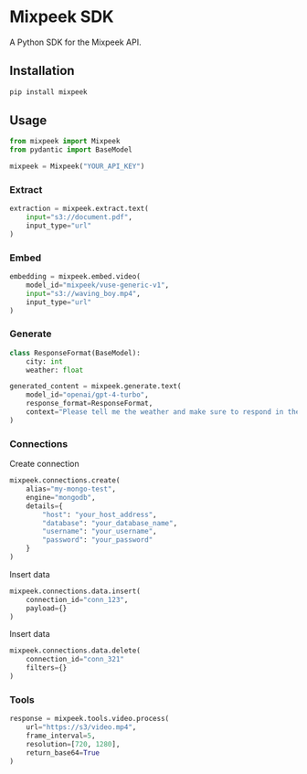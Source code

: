 # Mixpeek SDK

A Python SDK for the Mixpeek API.

## Installation

```bash
pip install mixpeek
```

## Usage

```python
from mixpeek import Mixpeek
from pydantic import BaseModel

mixpeek = Mixpeek("YOUR_API_KEY")

```

### Extract

```python
extraction = mixpeek.extract.text(
    input="s3://document.pdf",
    input_type="url"
)
```

### Embed

```python
embedding = mixpeek.embed.video(
    model_id="mixpeek/vuse-generic-v1",
    input="s3://waving_boy.mp4",
    input_type="url"
)
```

### Generate

```python
class ResponseFormat(BaseModel):
    city: int
    weather: float

generated_content = mixpeek.generate.text(
    model_id="openai/gpt-4-turbo",
    response_format=ResponseFormat,
    context="Please tell me the weather and make sure to respond in the provided JSON schema"
)
```

### Connections

Create connection

```python
mixpeek.connections.create(
    alias="my-mongo-test",
    engine="mongodb",
    details={
        "host": "your_host_address",
        "database": "your_database_name",
        "username": "your_username",
        "password": "your_password"
    }
)
```

Insert data

```python
mixpeek.connections.data.insert(
    connection_id="conn_123",
    payload={}
)
```

Insert data

```python
mixpeek.connections.data.delete(
    connection_id="conn_321"
    filters={}
)
```

### Tools

```python
response = mixpeek.tools.video.process(
    url="https://s3/video.mp4",
    frame_interval=5,
    resolution=[720, 1280],
    return_base64=True
)
```
